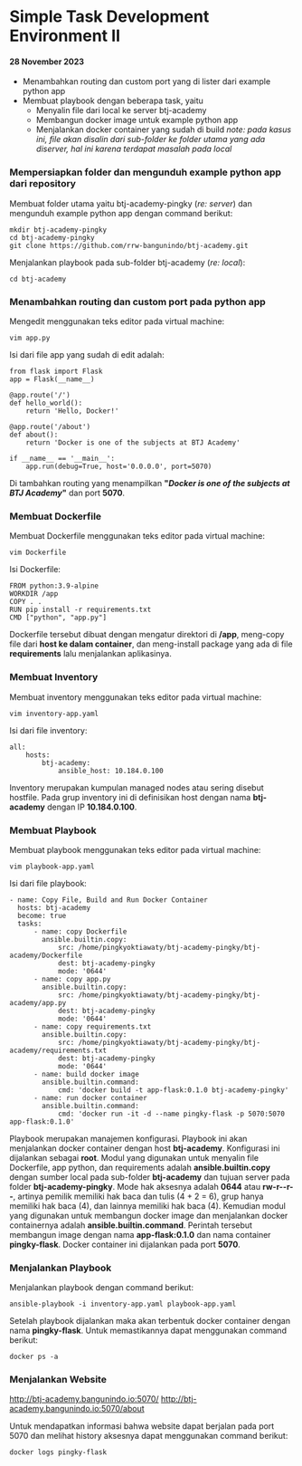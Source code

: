 # Simple Task Development Environment II 
#### 28 November 2023

- Menambahkan routing dan custom port yang di lister dari example python app
- Membuat playbook dengan beberapa task, yaitu
	- Menyalin file dari local ke server btj-academy
	- Membangun docker image untuk example python app
	- Menjalankan docker container yang sudah di build
*note: pada kasus ini, file akan disalin dari sub-folder ke folder utama yang ada diserver, hal ini karena terdapat masalah pada local*

### Mempersiapkan folder dan mengunduh example python app dari repository
Membuat folder utama yaitu btj-academy-pingky (*re: server*) dan mengunduh example python app dengan command berikut:

    mkdir btj-academy-pingky
    cd btj-academy-pingky
    git clone https://github.com/rrw-bangunindo/btj-academy.git

Menjalankan playbook pada sub-folder btj-academy (*re: local*):

    cd btj-academy

### Menambahkan routing dan custom port pada python app
Mengedit menggunakan teks editor pada virtual machine:

    vim app.py

Isi dari file app yang sudah di edit adalah:
  
    from flask import Flask
    app = Flask(__name__)
    
    @app.route('/')
    def hello_world():
	    return 'Hello, Docker!'
    
    @app.route('/about')
    def about():
	    return 'Docker is one of the subjects at BTJ Academy'
	
	if __name__ == '__main__':
		app.run(debug=True, host='0.0.0.0', port=5070)


Di tambahkan routing yang menampilkan **"*Docker is one of the subjects at BTJ Academy*"** dan port **5070**.

### Membuat Dockerfile
Membuat Dockerfile menggunakan teks editor pada virtual machine:

    vim Dockerfile
Isi Dockerfile:

    FROM python:3.9-alpine
    WORKDIR /app
    COPY . .
    RUN pip install -r requirements.txt
    CMD ["python", "app.py"]
Dockerfile tersebut dibuat dengan mengatur direktori di **/app**, meng-copy file dari **host ke dalam container**, dan meng-install package yang ada di file **requirements** lalu menjalankan aplikasinya.

### Membuat Inventory
Membuat inventory menggunakan teks editor pada virtual machine:

    vim inventory-app.yaml		      
Isi dari file inventory:

    all:
        hosts:
	        btj-academy:
		        ansible_host: 10.184.0.100
Inventory merupakan kumpulan managed nodes atau sering disebut hostfile. Pada grup inventory ini di definisikan host dengan nama **btj-academy** dengan IP **10.184.0.100**.

### Membuat Playbook
Membuat playbook menggunakan teks editor pada virtual machine:

    vim playbook-app.yaml		      
Isi dari file playbook:

    - name: Copy File, Build and Run Docker Container
	  hosts: btj-academy
	  become: true
	  tasks:
		  - name: copy Dockerfile
			ansible.builtin.copy:
				src: /home/pingkyoktiawaty/btj-academy-pingky/btj-academy/Dockerfile
				dest: btj-academy-pingky
				mode: '0644'
		  - name: copy app.py
		    ansible.builtin.copy:
			    src: /home/pingkyoktiawaty/btj-academy-pingky/btj-academy/app.py
				dest: btj-academy-pingky
				mode: '0644'
		  - name: copy requirements.txt
		    ansible.builtin.copy:
				src: /home/pingkyoktiawaty/btj-academy-pingky/btj-academy/requirements.txt
				dest: btj-academy-pingky
				mode: '0644'
		  - name: build docker image
		    ansible.builtin.command:
				cmd: 'docker build -t app-flask:0.1.0 btj-academy-pingky'
		  - name: run docker container
		    ansible.builtin.command:
				cmd: 'docker run -it -d --name pingky-flask -p 5070:5070 app-flask:0.1.0'
    
Playbook merupakan manajemen konfigurasi. Playbook ini akan menjalankan docker container dengan host **btj-academy**. Konfigurasi ini dijalankan sebagai **root**. Modul yang digunakan untuk menyalin file Dockerfile, app python, dan requirements adalah **ansible.builtin.copy** dengan sumber local pada sub-folder **btj-academy** dan tujuan server pada folder **btj-academy-pingky**. Mode hak aksesnya adalah **0644** atau **rw-r--r--**, artinya pemilik memiliki hak baca dan tulis (4 + 2 = 6), grup hanya memiliki hak baca (4), dan lainnya memiliki hak baca (4). Kemudian modul yang digunakan untuk membangun docker image dan menjalankan docker containernya adalah **ansible.builtin.command**. Perintah tersebut membangun image dengan nama  **app-flask:0.1.0** dan nama container **pingky-flask**. Docker container ini dijalankan pada port **5070**.

### Menjalankan Playbook
Menjalankan playbook dengan command berikut:

    ansible-playbook -i inventory-app.yaml playbook-app.yaml

Setelah playbook dijalankan maka akan terbentuk docker container dengan nama **pingky-flask**. Untuk memastikannya dapat menggunakan command berikut:

    docker ps -a

### Menjalankan Website

http://btj-academy.bangunindo.io:5070/
http://btj-academy.bangunindo.io:5070/about

Untuk mendapatkan informasi bahwa website dapat berjalan pada port 5070 dan melihat history aksesnya dapat menggunakan command berikut:

    docker logs pingky-flask
